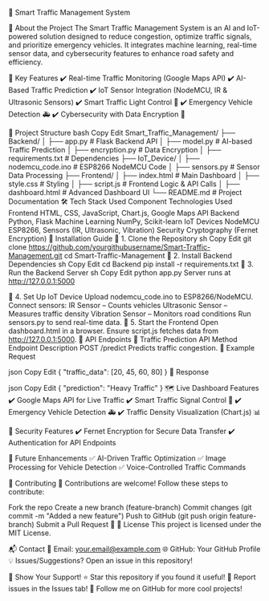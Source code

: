 🚦 Smart Traffic Management System

📖 About the Project
The Smart Traffic Management System is an AI and IoT-powered solution designed to reduce congestion, optimize traffic signals, and prioritize emergency vehicles. It integrates machine learning, real-time sensor data, and cybersecurity features to enhance road safety and efficiency.

🔹 Key Features
✔️ Real-time Traffic Monitoring (Google Maps API)
✔️ AI-Based Traffic Prediction
✔️ IoT Sensor Integration (NodeMCU, IR & Ultrasonic Sensors)
✔️ Smart Traffic Light Control 🚦
✔️ Emergency Vehicle Detection 🚑
✔️ Cybersecurity with Data Encryption 🔐

📂 Project Structure
bash
Copy
Edit
Smart_Traffic_Management/
├── Backend/
│   ├── app.py                 # Flask Backend API
│   ├── model.py               # AI-based Traffic Prediction
│   ├── encryption.py          # Data Encryption
│   ├── requirements.txt       # Dependencies
├── IoT_Device/
│   ├── nodemcu_code.ino       # ESP8266 NodeMCU Code
│   ├── sensors.py             # Sensor Data Processing
├── Frontend/
│   ├── index.html             # Main Dashboard
│   ├── style.css              # Styling
│   ├── script.js              # Frontend Logic & API Calls
│   ├── dashboard.html         # Advanced Dashboard UI
└── README.md                  # Project Documentation
🛠️ Tech Stack Used
Component	Technologies Used
Frontend	HTML, CSS, JavaScript, Chart.js, Google Maps API
Backend	Python, Flask
Machine Learning	NumPy, Scikit-learn
IoT Devices	NodeMCU ESP8266, Sensors (IR, Ultrasonic, Vibration)
Security	Cryptography (Fernet Encryption)
🚀 Installation Guide
🔹 1. Clone the Repository
sh
Copy
Edit
git clone https://github.com/yourgithubusername/Smart-Traffic-Management.git
cd Smart-Traffic-Management
🔹 2. Install Backend Dependencies
sh
Copy
Edit
cd Backend
pip install -r requirements.txt
🔹 3. Run the Backend Server
sh
Copy
Edit
python app.py
Server runs at http://127.0.0.1:5000

🔹 4. Set Up IoT Device
Upload nodemcu_code.ino to ESP8266/NodeMCU.
Connect sensors:
IR Sensor – Counts vehicles
Ultrasonic Sensor – Measures traffic density
Vibration Sensor – Monitors road conditions
Run sensors.py to send real-time data.
🔹 5. Start the Frontend
Open dashboard.html in a browser.
Ensure script.js fetches data from http://127.0.0.1:5000.
📡 API Endpoints
🚦 Traffic Prediction API
Method	Endpoint	Description
POST	/predict	Predicts traffic congestion.
📌 Example Request

json
Copy
Edit
{
  "traffic_data": [20, 45, 60, 80]
}
📌 Response

json
Copy
Edit
{
  "prediction": "Heavy Traffic"
}
🗺️ Live Dashboard Features
✔️ Google Maps API for Live Traffic
✔️ Smart Traffic Signal Control 🚦
✔️ Emergency Vehicle Detection 🚑
✔️ Traffic Density Visualization (Chart.js) 📊

🔐 Security Features
✔️ Fernet Encryption for Secure Data Transfer
✔️ Authentication for API Endpoints

🎯 Future Enhancements
✅ AI-Driven Traffic Optimization
✅ Image Processing for Vehicle Detection
✅ Voice-Controlled Traffic Commands

🤝 Contributing
🚀 Contributions are welcome!
Follow these steps to contribute:

Fork the repo
Create a new branch (feature-branch)
Commit changes (git commit -m "Added a new feature")
Push to GitHub (git push origin feature-branch)
Submit a Pull Request 🎉
📜 License
This project is licensed under the MIT License.

📬 Contact
📩 Email: your.email@example.com
🌐 GitHub: Your GitHub Profile
💡 Issues/Suggestions? Open an issue in this repository!

📌 Show Your Support!
⭐ Star this repository if you found it useful!
🐞 Report issues in the Issues tab!
🚀 Follow me on GitHub for more cool projects!
